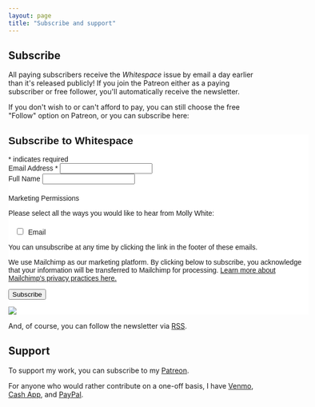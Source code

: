 ```yaml
---
layout: page
title: "Subscribe and support"
---
```


## Subscribe

All paying subscribers receive the _Whitespace_ issue by email a day earlier than it's released publicly! If you join the Patreon either as a paying subscriber or free follower, you'll automatically receive the newsletter.

If you don't wish to or can't afford to pay, you can still choose the free "Follow" option on Patreon, or you can subscribe here:

<!-- Begin Mailchimp Signup Form -->
<link href="//cdn-images.mailchimp.com/embedcode/classic-071822.css" rel="stylesheet" type="text/css">
<style type="text/css">
	#mc_embed_signup{background:#fff; clear:left; font:14px Helvetica,Arial,sans-serif;  width:600px;}
	/* Add your own Mailchimp form style overrides in your site stylesheet or in this style block.
	   We recommend moving this block and the preceding CSS link to the HEAD of your HTML file. */
</style>
<style type="text/css">
	#mc-embedded-subscribe-form input[type=checkbox]{display: inline; width: auto;margin-right: 10px;}
	#mergeRow-gdpr {margin-top: 20px;}
	#mergeRow-gdpr fieldset label {font-weight: normal;}
	#mc-embedded-subscribe-form .mc_fieldset{border:none;min-height: 0px;padding-bottom:0px;}
</style>
<div id="mc_embed_signup">
    <form action="https://patreon.us12.list-manage.com/subscribe/post?u=abc39a6334838a5620945f9e4&amp;id=743fc9e11b&amp;f_id=003eb6e0f0" method="post" id="mc-embedded-subscribe-form" name="mc-embedded-subscribe-form" class="validate" target="_blank" novalidate>
        <div id="mc_embed_signup_scroll">
        <h2>Subscribe to Whitespace</h2>
        <div class="indicates-required"><span class="asterisk">*</span> indicates required</div>
<div class="mc-field-group">
	<label for="mce-EMAIL">Email Address  <span class="asterisk">*</span>
</label>
	<input type="email" value="" name="EMAIL" class="required email" id="mce-EMAIL" required>
	<span id="mce-EMAIL-HELPERTEXT" class="helper_text"></span>
</div>
<div class="mc-field-group">
	<label for="mce-FULLNAME">Full Name </label>
	<input type="text" value="" name="FULLNAME" class="" id="mce-FULLNAME">
	<span id="mce-FULLNAME-HELPERTEXT" class="helper_text"></span>
</div>
<div id="mergeRow-gdpr" class="mergeRow gdpr-mergeRow content__gdprBlock mc-field-group">
    <div class="content__gdpr">
        <label>Marketing Permissions</label>
        <p>Please select all the ways you would like to hear from Molly White:</p>
        <fieldset class="mc_fieldset gdprRequired mc-field-group" name="interestgroup_field">
		<label class="checkbox subfield" for="gdpr_90505"><input type="checkbox" id="gdpr_90505" name="gdpr[90505]" value="Y" class="av-checkbox gdpr"><span>Email</span> </label>
        </fieldset>
        <p>You can unsubscribe at any time by clicking the link in the footer of these emails.</p>
    </div>
    <div class="content__gdprLegal">
        <p>We use Mailchimp as our marketing platform. By clicking below to subscribe, you acknowledge that your information will be transferred to Mailchimp for processing. <a href="https://mailchimp.com/legal/terms" target="_blank">Learn more about Mailchimp's privacy practices here.</a></p>
    </div>
</div>
	<div id="mce-responses" class="clear foot">
		<div class="response" id="mce-error-response" style="display:none"></div>
		<div class="response" id="mce-success-response" style="display:none"></div>
	</div>    <!-- real people should not fill this in and expect good things - do not remove this or risk form bot signups-->
    <div style="position: absolute; left: -5000px;" aria-hidden="true"><input type="text" name="b_abc39a6334838a5620945f9e4_743fc9e11b" tabindex="-1" value=""></div>
        <div class="optionalParent">
            <div class="clear foot">
                <input type="submit" value="Subscribe" name="subscribe" id="mc-embedded-subscribe" class="button">
                <p class="brandingLogo"><a href="http://eepurl.com/h8YU5n" title="Mailchimp - email marketing made easy and fun"><img src="https://eep.io/mc-cdn-images/template_images/branding_logo_text_dark_dtp.svg"></a></p>
            </div>
        </div>
    </div>
</form>
</div>
<script type='text/javascript' src='//s3.amazonaws.com/downloads.mailchimp.com/js/mc-validate.js'></script><script type='text/javascript'>(function($) {window.fnames = new Array(); window.ftypes = new Array();fnames[0]='EMAIL';ftypes[0]='email';fnames[1]='FNAME';ftypes[1]='text';fnames[2]='LNAME';ftypes[2]='text';fnames[3]='MMERGE3';ftypes[3]='text';fnames[5]='FULLNAME';ftypes[5]='text';fnames[4]='MMERGE4';ftypes[4]='number';}(jQuery));var $mcj = jQuery.noConflict(true);</script>
<!--End mc_embed_signup-->

And, of course, you can follow the newsletter via [RSS]({{site.url}}/feed.xml).

## Support

To support my work, you can subscribe to my [Patreon](https://www.patreon.com/mollywhite/membership). 

For anyone who would rather contribute on a one-off basis, I have [Venmo](https://account.venmo.com/u/MollyWhite), [Cash App](https://cash.app/$molly0xfff), and [PayPal](https://www.paypal.com/donate/?business=3RM66P9NEQNFA&no_recurring=0&currency_code=USD).